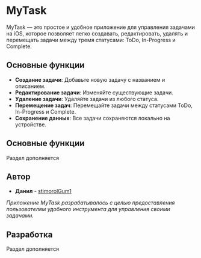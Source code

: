 # MyTask

MyTask — это простое и удобное приложение для управления задачами на iOS, которое позволяет легко создавать, редактировать, удалять и перемещать задачи между тремя статусами: ToDo, In-Progress и Complete.

## Основные функции

- **Создание задачи**: Добавьте новую задачу с названием и описанием.
- **Редактирование задачи**: Изменяйте существующие задачи.
- **Удаление задачи**: Удаляйте задачи из любого статуса.
- **Перемещение задач**: Перемещайте задачи между статусами ToDo, In-Progress и Complete.
- **Сохранение данных**: Все задачи сохраняются локально на устройстве.

## Основные функции

Раздел дополняется

## Автор

- **Данил** - [stimorolGum1](https://github.com/stimorolGum1)

_Приложение MyTask разрабатывалось с целью предоставления пользователям удобного инструмента для управления своими задачами._

## Разработка

Раздел дополняется
